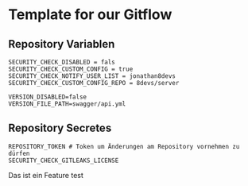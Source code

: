 # Template for our Gitflow

## Repository Variablen
```
SECURITY_CHECK_DISABLED = fals
SECURITY_CHECK_CUSTOM_CONFIG = true
SECURITY_CHECK_NOTIFY_USER_LIST = jonathan8devs
SECURITY_CHECK_CUSTOM_CONFIG_REPO = 8devs/server

VERSION_DISABLED=false
VERSION_FILE_PATH=swagger/api.yml
```

## Repository Secretes

```
REPOSITORY_TOKEN # Token um Änderungen am Repository vornehmen zu dürfen
SECURITY_CHECK_GITLEAKS_LICENSE
```


Das ist ein Feature test
